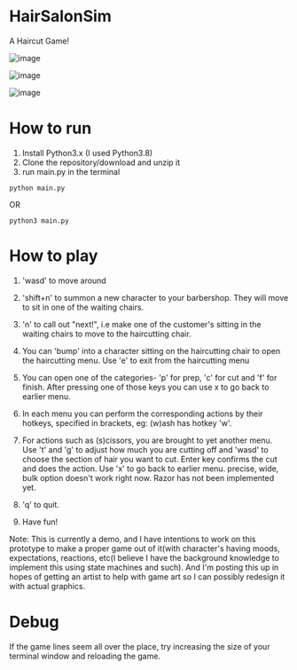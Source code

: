 # HairSalonSim
A Haircut Game!

![image](https://github.com/marktrak98/HairSalonSim/assets/59167428/a58dec90-04fb-4e32-94e9-ad07b8527d89)

![image](https://github.com/marktrak98/HairSalonSim/assets/59167428/af9494ee-6ebb-4807-92ba-d0211bea6355)

![image](https://github.com/marktrak98/HairSalonSim/assets/59167428/db15a468-079c-4590-9b08-54fca1761876)


# How to run

1) Install Python3.x (I used Python3.8)
2) Clone the repository/download and unzip it
3) run main.py in the terminal
   
`python main.py`

OR

`python3 main.py`

# How to play
1) 'wasd' to move around

2) 'shift+n' to summon a new character to your barbershop. They will move to sit in one of the waiting chairs.
   
4) 'n' to call out "next!", i.e make one of the customer's sitting in the waiting chairs to move to the haircutting chair.
   
6) You can 'bump' into a character sitting on the haircutting chair to open the haircutting menu. Use 'e' to exit from the haircutting menu
   
8) You can open one of the categories- 'p' for prep, 'c' for cut and 'f' for finish. After pressing one of those keys you can use x to go back to earlier menu.
   
10) In each menu you can perform the corresponding actions by their hotkeys, specified in brackets, eg: (w)ash has hotkey 'w'.
    
12) For actions such as (s)cissors, you are brought to yet another menu. Use 't' and 'g' to adjust how much you are cutting off and 'wasd' to choose the section of hair you want to cut. Enter key confirms the cut and does the action. Use 'x' to go back to earlier menu. precise, wide, bulk option doesn't work right now. Razor has not been implemented yet.

13) 'q' to quit.
    
14) Have fun!


Note: This is currently a demo, and I have intentions to work on this prototype to make a proper game out of it(with character's having moods, expectations, reactions, etc(I believe I have the background knowledge to implement this using state machines and such). And I'm posting this up in hopes of getting an artist to help with game art so I can possibly redesign it with actual graphics.


# Debug
If the game lines seem all over the place, try increasing the size of your terminal window and reloading the game.
